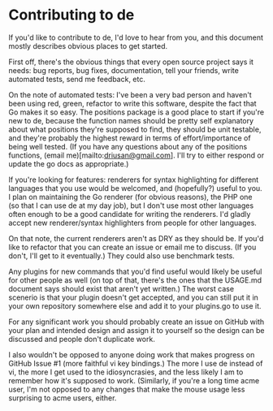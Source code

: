 # Contributing to de

If you'd like to contribute to de, I'd love to hear from you, and this document mostly describes
obvious places to get started.

First off, there's the obvious things that every open source project says it needs: bug reports,
bug fixes, documentation, tell your friends, write automated tests, send me feedback, etc. 

On the note of automated tests: I've been a very bad person and haven't been using red,
green, refactor to write this software, despite the fact that Go makes it so easy. The positions
package is a good place to start if you're new to de, because the function names should be pretty
self explanatory about what positions they're supposed to find, they should be unit testable, and
they're probably the highest reward in terms of effort/importance of being well tested. (If you 
have any questions about any of the positions functions, (email me)[mailto:driusan@gmail.com].
I'll try to either respond or update the go docs as appropriate.)

If you're looking for features: renderers for syntax highlighting for different languages that you
use would be welcomed, and (hopefully?) useful to you. I plan on maintaining the Go renderer (for
obvious reasons), the PHP one (so that I can use de at my day job), but I don't use most other
languages often enough to be a good candidate for writing the renderers. I'd gladly accept new
renderer/syntax highlighters from people for other languages.

On that note, the current renderers aren't as DRY as they should be. If you'd like to refactor that
you can create an issue or email me to discuss. (If you don't, I'll get to it eventually.) They
could also use benchmark tests.

Any plugins for new commands that you'd find useful would likely be useful for other people as
well (on top of that, there's the ones that the USAGE.md document says should exist that aren't
yet written.) The worst case scenerio is that your plugin doesn't get accepted, and you can still
put it in your own repository somewhere else and add it to your plugins.go to use it.

For any significant work you should probably create an issue on GitHub with your plan and intended
design and assign it to yourself so the design can be discussed and people don't duplicate work.

I also wouldn't be opposed to anyone doing work that makes progress on GitHub Issue #1 (more
faithful vi key bindings.) The more I use de instead of vi, the more I get used to the idiosyncrasies,
and the less likely I am to remember how it's supposed to work. (Similarly, if you're a long time
acme user, I'm not opposed to any changes that make the mouse usage less surprising to acme users,
either.
